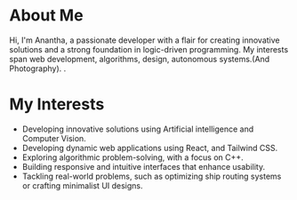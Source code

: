 # About Me 
Hi, I'm Anantha, a passionate developer with a flair for creating innovative solutions and a strong foundation in logic-driven programming. My interests span web development, algorithms, design, autonomous systems.(And Photography). .

# My Interests 
- Developing innovative solutions using Artificial intelligence and Computer Vision.
- Developing dynamic web applications using React, and Tailwind CSS.
- Exploring algorithmic problem-solving, with a focus on C++.
- Building responsive and intuitive interfaces that enhance usability.
- Tackling real-world problems, such as optimizing ship routing systems or crafting minimalist UI designs.

